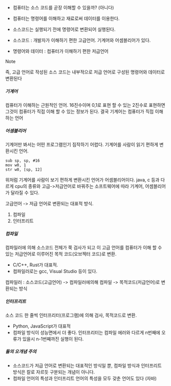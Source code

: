 - 컴퓨터는 소스 코드를 곧장 이해할 수 있을까? (아니다)
- 컴퓨터는 명령어를 이해하고 재료로써 데이터를 이용한다.
- 소스코드는 실행되기 전에 명령어로 변환되어 실행된다.

- 소스코드 : 개발자가 이해하기 편한 고급언어. 기계어와 어셈블리어가 있다.
- 명령어와 데이터 : 컴퓨터가 이해하기 편한 저급언어

> [!NOTE]
> 즉, 고급 언어로 작성된 소스 코드는 내부적으로 저급 언어로 구성된 명령어와 데이터로 변환된다

##### 기계어
컴퓨터가 이해하는 근원적인 언어. 16진수이며 0,1로 표현 할 수 있는 2진수로 표현하면 그것이 컴퓨터가 직접 이해 할 수 있는 정보가 된다. 결국 기계어는 컴퓨터가 직접 이해하는 언어
##### 어셈블리어
기계어만 봐서는 어떤 프로그램인기 짐작하기 어렵다. 기계어를 사람이 읽기 편하게 변환시킨 언어. 

```
sub sp, sp, #16
mov w0, 1
str w0, [sp, 12]
```
위처럼 기계어를 사람이 보기 편하게 변환시킨 언어가 어셈블리어이다. java, c 등과 다르게 cpu의 종류와 고급->저급언어로 바꿔주는 소프트웨어에 따라 기계어, 어셈블리어가 달라질 수 있다.

고급언어 -> 저급 언어로 변환되는 대표적 방식.
1. 컴파일
2. 인터프리트
##### 컴파일
컴파일러에 의해 소스코드 전체가 쭉 검사가 되고 이 고급 언어를 컴퓨터가 이해 할 수 있는 저급언어로 이루어진 목적 코드(오브젝터 코드)로 변환. 
- C/C++, Rust가 대표적. 
- 컴파일러로는 gcc, Visual Studio 등이 있다.

컴파일러 : 소스코드(고급언어) -> 컴파일러에의해 컴파일 -> 목적코드(저급언어)로 변환되는 방식
##### 인터프리트
소스 코드 한 줄씩 인터프리터(프로그램)에 의해 검사, 목적코드로 변환.
- Python, JavaScript가 대표적
- 컴파일 방식이 성능면에서 더 좋다. 인터프리터는 컴파일 에러와 다르게 n번째에 오류가 있을시 n-1번째까진 실행이 된다.

##### 둘의 오개념 주의
- 소스코드가 저급 언어로 변환되는 대표적인 방식일 뿐, 컴파일 방식과 인터프리트 방식은 칼로 자르듯 구분되는 개념이 아니다.
- 컴파일 언어의 특성과 인터프리트 언어의 특성을 모두 갖춘 언어도 있다 (자바)

